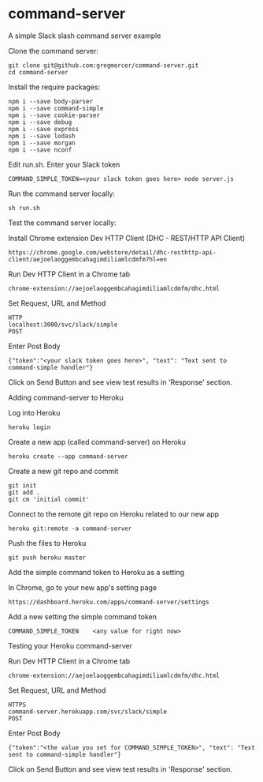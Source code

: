 # command-server
A simple Slack slash command server example

Clone the command server:
```
git clone git@github.com:gregmercer/command-server.git
cd command-server
```

Install the require packages:
```
npm i --save body-parser
npm i --save command-simple
npm i --save cookie-parser
npm i --save debug
npm i --save express
npm i --save lodash
npm i --save morgan
npm i --save nconf
```

Edit run.sh. Enter your Slack token
```
COMMAND_SIMPLE_TOKEN=<your slack token goes here> node server.js
```

Run the command server locally:
```
sh run.sh
```

Test the command server locally:

Install Chrome extension Dev HTTP Client (DHC - REST/HTTP API Client)
```
https://chrome.google.com/webstore/detail/dhc-resthttp-api-client/aejoelaoggembcahagimdiliamlcdmfm?hl=en
```

Run Dev HTTP Client in a Chrome tab
```
chrome-extension://aejoelaoggembcahagimdiliamlcdmfm/dhc.html
```

Set Request, URL and Method
```
HTTP
localhost:3000/svc/slack/simple
POST
```

Enter Post Body
```
{"token":"<your slack token goes here>", "text": "Text sent to command-simple handler"}
```

Click on Send Button and see view test results in 'Response' section.

Adding command-server to Heroku

Log into Heroku
```
heroku login
```

Create a new app (called command-server) on Heroku
```
heroku create --app command-server
```

Create a new git repo and commit
```
git init
git add .
git cm 'initial commit'
```

Connect to the remote git repo on Heroku related to our new app
```
heroku git:remote -a command-server
```

Push the files to Heroku
```
git push heroku master
```

Add the simple command token to Heroku as a setting

In Chrome, go to your new app's setting page
```
https://dashboard.heroku.com/apps/command-server/settings
```

Add a new setting the simple command token
```
COMMAND_SIMPLE_TOKEN    <any value for right now>
```

Testing your Heroku command-server

Run Dev HTTP Client in a Chrome tab
```
chrome-extension://aejoelaoggembcahagimdiliamlcdmfm/dhc.html
```

Set Request, URL and Method
```
HTTPS
command-server.herokuapp.com/svc/slack/simple
POST
```

Enter Post Body
```
{"token":"<the value you set for COMMAND_SIMPLE_TOKEN>", "text": "Text sent to command-simple handler"}
```

Click on Send Button and see view test results in 'Response' section.







